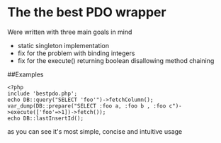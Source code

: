The the best PDO wrapper
=================

Were written with three main goals in mind

- static singleton implementation
- fix for the problem with binding integers 
- fix for the execute() returning boolean disallowing method chaining

##Examples 

    <?php
    include 'bestpdo.php';
    echo DB::query("SELECT 'foo'")->fetchColumn();
    var_dump(DB::prepare("SELECT :foo a, :foo b , :foo c")->execute(['foo'=>1])->fetch());
    echo DB::lastInsertId();
    
as you can see it's most simple, concise and intuitive usage

